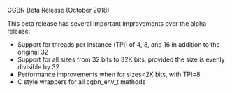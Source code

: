 CGBN Beta Release (October 2018)

This beta release has several important improvements over the alpha release:

* Support for threads per instance (TPI) of 4, 8, and 16 in addition to the original 32
* Support for all sizes from 32 bits to 32K bits, provided the size is evenly divisible by 32
* Performance improvements when for sizes<2K bits, with TPI=8
* C style wrappers for all cgbn_env_t methods

